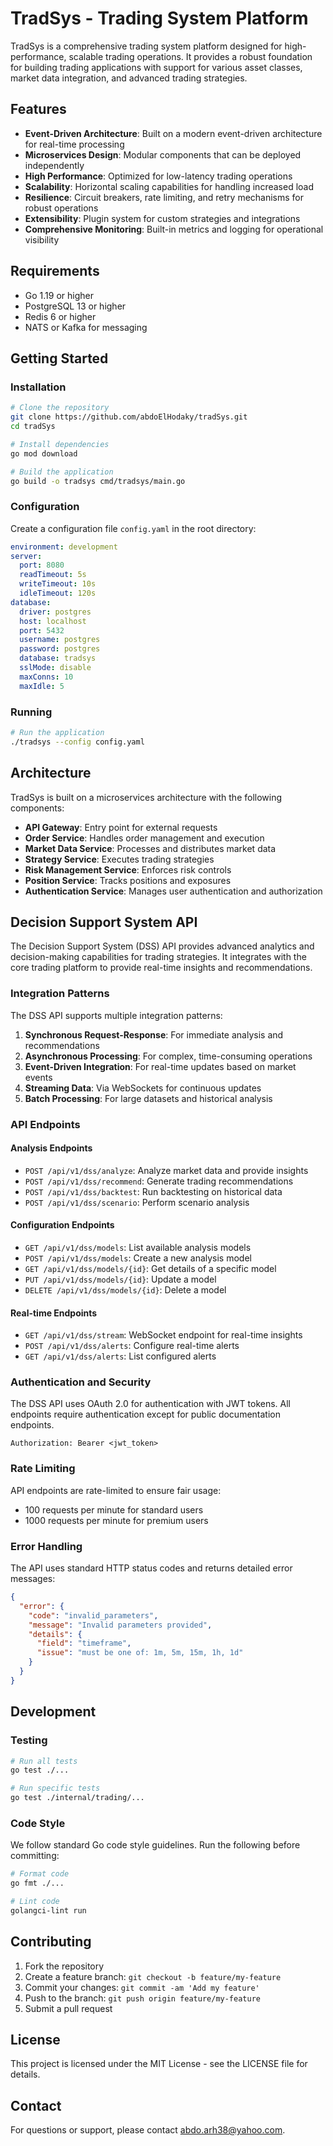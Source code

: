 # TradSys - Trading System Platform

TradSys is a comprehensive trading system platform designed for high-performance, scalable trading operations. It provides a robust foundation for building trading applications with support for various asset classes, market data integration, and advanced trading strategies.

## Features

- **Event-Driven Architecture**: Built on a modern event-driven architecture for real-time processing
- **Microservices Design**: Modular components that can be deployed independently
- **High Performance**: Optimized for low-latency trading operations
- **Scalability**: Horizontal scaling capabilities for handling increased load
- **Resilience**: Circuit breakers, rate limiting, and retry mechanisms for robust operations
- **Extensibility**: Plugin system for custom strategies and integrations
- **Comprehensive Monitoring**: Built-in metrics and logging for operational visibility

## Requirements

- Go 1.19 or higher
- PostgreSQL 13 or higher
- Redis 6 or higher
- NATS or Kafka for messaging

## Getting Started

### Installation

```bash
# Clone the repository
git clone https://github.com/abdoElHodaky/tradSys.git
cd tradSys

# Install dependencies
go mod download

# Build the application
go build -o tradsys cmd/tradsys/main.go
```

### Configuration

Create a configuration file `config.yaml` in the root directory:

```yaml
environment: development
server:
  port: 8080
  readTimeout: 5s
  writeTimeout: 10s
  idleTimeout: 120s
database:
  driver: postgres
  host: localhost
  port: 5432
  username: postgres
  password: postgres
  database: tradsys
  sslMode: disable
  maxConns: 10
  maxIdle: 5
```

### Running

```bash
# Run the application
./tradsys --config config.yaml
```

## Architecture

TradSys is built on a microservices architecture with the following components:

- **API Gateway**: Entry point for external requests
- **Order Service**: Handles order management and execution
- **Market Data Service**: Processes and distributes market data
- **Strategy Service**: Executes trading strategies
- **Risk Management Service**: Enforces risk controls
- **Position Service**: Tracks positions and exposures
- **Authentication Service**: Manages user authentication and authorization

## Decision Support System API

The Decision Support System (DSS) API provides advanced analytics and decision-making capabilities for trading strategies. It integrates with the core trading platform to provide real-time insights and recommendations.

### Integration Patterns

The DSS API supports multiple integration patterns:

1. **Synchronous Request-Response**: For immediate analysis and recommendations
2. **Asynchronous Processing**: For complex, time-consuming operations
3. **Event-Driven Integration**: For real-time updates based on market events
4. **Streaming Data**: Via WebSockets for continuous updates
5. **Batch Processing**: For large datasets and historical analysis

### API Endpoints

#### Analysis Endpoints

- `POST /api/v1/dss/analyze`: Analyze market data and provide insights
- `POST /api/v1/dss/recommend`: Generate trading recommendations
- `POST /api/v1/dss/backtest`: Run backtesting on historical data
- `POST /api/v1/dss/scenario`: Perform scenario analysis

#### Configuration Endpoints

- `GET /api/v1/dss/models`: List available analysis models
- `POST /api/v1/dss/models`: Create a new analysis model
- `GET /api/v1/dss/models/{id}`: Get details of a specific model
- `PUT /api/v1/dss/models/{id}`: Update a model
- `DELETE /api/v1/dss/models/{id}`: Delete a model

#### Real-time Endpoints

- `GET /api/v1/dss/stream`: WebSocket endpoint for real-time insights
- `POST /api/v1/dss/alerts`: Configure real-time alerts
- `GET /api/v1/dss/alerts`: List configured alerts

### Authentication and Security

The DSS API uses OAuth 2.0 for authentication with JWT tokens. All endpoints require authentication except for public documentation endpoints.

```
Authorization: Bearer <jwt_token>
```

### Rate Limiting

API endpoints are rate-limited to ensure fair usage:

- 100 requests per minute for standard users
- 1000 requests per minute for premium users

### Error Handling

The API uses standard HTTP status codes and returns detailed error messages:

```json
{
  "error": {
    "code": "invalid_parameters",
    "message": "Invalid parameters provided",
    "details": {
      "field": "timeframe",
      "issue": "must be one of: 1m, 5m, 15m, 1h, 1d"
    }
  }
}
```

## Development

### Testing

```bash
# Run all tests
go test ./...

# Run specific tests
go test ./internal/trading/...
```

### Code Style

We follow standard Go code style guidelines. Run the following before committing:

```bash
# Format code
go fmt ./...

# Lint code
golangci-lint run
```

## Contributing

1. Fork the repository
2. Create a feature branch: `git checkout -b feature/my-feature`
3. Commit your changes: `git commit -am 'Add my feature'`
4. Push to the branch: `git push origin feature/my-feature`
5. Submit a pull request

## License

This project is licensed under the MIT License - see the LICENSE file for details.

## Contact

For questions or support, please contact [abdo.arh38@yahoo.com](mailto:abdo.arh38@yahoo.com).

